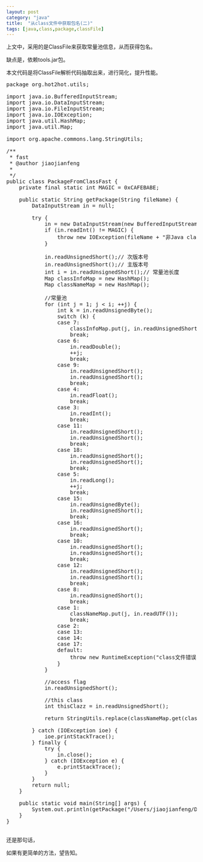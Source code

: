 ```yaml
---
layout: post
category: "java"
title:  "从class文件中获取包名(二)"
tags: [java,class,package,classFile]
---
```


上文中，采用的是ClassFile来获取常量池信息，从而获得包名。

缺点是，依赖tools.jar包。

本文代码是将ClassFile解析代码抽取出来，进行简化，提升性能。

<pre class="prettyPrint">
package org.hot2hot.utils;

import java.io.BufferedInputStream;
import java.io.DataInputStream;
import java.io.FileInputStream;
import java.io.IOException;
import java.util.HashMap;
import java.util.Map;

import org.apache.commons.lang.StringUtils;

/**
 * fast
 * @author jiaojianfeng
 *
 */
public class PackageFromClassFast {
	private final static int MAGIC = 0xCAFEBABE;

	public static String getPackage(String fileName) {
		DataInputStream in = null;

		try {
			in = new DataInputStream(new BufferedInputStream(new FileInputStream(fileName)));
			if (in.readInt() != MAGIC) {
				throw new IOException(fileName + "非Java class文件!");
			}

			in.readUnsignedShort();// 次版本号
			in.readUnsignedShort();// 主版本号
			int i = in.readUnsignedShort();// 常量池长度
			Map<Integer, Integer> classInfoMap = new HashMap<Integer, Integer>();
			Map<Integer, String> classNameMap = new HashMap<Integer, String>();

			//常量池
			for (int j = 1; j < i; ++j) {
				int k = in.readUnsignedByte();
				switch (k) {
				case 7:
					classInfoMap.put(j, in.readUnsignedShort());
					break;
				case 6:
					in.readDouble();
					++j;
					break;
				case 9:
					in.readUnsignedShort();
					in.readUnsignedShort();
					break;
				case 4:
					in.readFloat();
					break;
				case 3:
					in.readInt();
					break;
				case 11:
					in.readUnsignedShort();
					in.readUnsignedShort();
					break;
				case 18:
					in.readUnsignedShort();
					in.readUnsignedShort();
					break;
				case 5:
					in.readLong();
					++j;
					break;
				case 15:
					in.readUnsignedByte();
					in.readUnsignedShort();
					break;
				case 16:
					in.readUnsignedShort();
					break;
				case 10:
					in.readUnsignedShort();
					in.readUnsignedShort();
					break;
				case 12:
					in.readUnsignedShort();
					in.readUnsignedShort();
					break;
				case 8:
					in.readUnsignedShort();
					break;
				case 1:
					classNameMap.put(j, in.readUTF());
					break;
				case 2:
				case 13:
				case 14:
				case 17:
				default:
					throw new RuntimeException("class文件错误！");
				}
			}
			
			//access flag
			in.readUnsignedShort();
			
			//this class
			int thisClazz = in.readUnsignedShort();
			
			return StringUtils.replace(classNameMap.get(classInfoMap.get(thisClazz)), "/", ".");

		} catch (IOException ioe) {
			ioe.printStackTrace();
		} finally {
			try {
				in.close();
			} catch (IOException e) {
				e.printStackTrace();
			}
		}
		return null;
	}

	public static void main(String[] args) {
		System.out.println(getPackage("/Users/jiaojianfeng/Documents/empleyment/clazz/A.class"));
	}
}

</pre>

还是那句话，

如果有更简单的方法，望告知。
